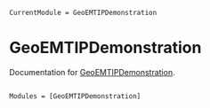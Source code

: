 ```@meta
CurrentModule = GeoEMTIPDemonstration
```

# GeoEMTIPDemonstration

Documentation for [GeoEMTIPDemonstration](https://github.com/okatsn/GeoEMTIPDemonstration.jl).

```@index
```

```@autodocs
Modules = [GeoEMTIPDemonstration]
```
